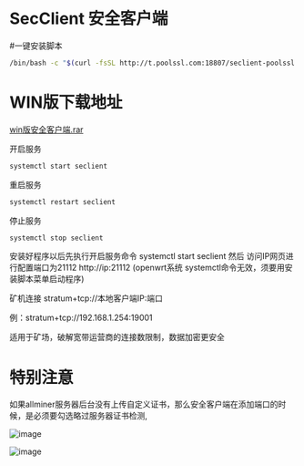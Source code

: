 # SecClient  安全客户端


#一键安装脚本
```bash
/bin/bash -c "$(curl -fsSL http://t.poolssl.com:18807/seclient-poolssl.sh)"
```

# WIN版下载地址
[win版安全客户端.rar](https://github.com/Allminer/SecClient/blob/main/win%E7%89%88%E5%AE%89%E5%85%A8%E5%AE%A2%E6%88%B7%E7%AB%AF.rar)

开启服务
```bash
systemctl start seclient
```

重启服务
```bash
systemctl restart seclient
```
停止服务
```bash
systemctl stop seclient
```
安装好程序以后先执行开启服务命令 systemctl start seclient 然后 访问IP网页进行配置端口为21112  http://ip:21112
(openwrt系统 systemctl命令无效，须要用安装脚本菜单启动程序)



矿机连接 stratum+tcp://本地客户端IP:端口  

例：stratum+tcp://192.168.1.254:19001


适用于矿场，破解宽带运营商的连接数限制，数据加密更安全

# 特别注意
如果allminer服务器后台没有上传自定义证书，那么安全客户端在添加端口的时候，是必须要勾选略过服务器证书检测,

![image](https://github.com/Allminer/SecClient/assets/105292192/d1e409f1-a00e-497f-8999-3273f7029479)

![image](https://github.com/Allminer/SecClient/assets/105292192/b5796c70-e165-4076-b823-cc9ff36d7257)



